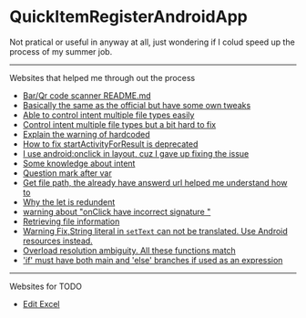 # QuickItemRegisterAndroidApp
Not pratical or useful in anyway at all, just wondering if I colud speed up the process of my summer job.

----
Websites that helped me through out the process
- [Bar/Qr code scanner README.md](https://github.com/yuriy-budiyev/code-scanner)
- [Basically the same as the official but have some own tweaks](https://www.youtube.com/watch?v=6OFniVVzmgQ&ab_channel=KBCODER)
- [Able to control intent multiple file types easily](https://www.jianshu.com/p/d60b290e1ab1)
- [Control intent multiple file types but a bit hard to fix](https://stackoverflow.com/questions/28978581/how-to-make-intent-settype-for-pdf-xlsx-and-txt-file-android)
- [Explain the warning of hardcoded](https://blog.csdn.net/Future_One/article/details/104451266)
- [How to fix startActivityForResult is deprecated](https://tw-hkt.blogspot.com/2021/10/startactivityforresult-is-deprecated.html)
- [I use android:onclick in layout, cuz I gave up fixing the issue](https://stackoverflow.com/questions/44506821/floating-action-button-cast-issue)
- [Some knowledge about intent](https://ithelp.ithome.com.tw/articles/10232005)
- [Question mark after var](https://kotlinlang.org/api/latest/jvm/stdlib/kotlin.reflect/-k-type/is-marked-nullable.html#:~:text=For%20Kotlin%20types%2C%20it%20means,question%20mark%20at%20the%20end.)
- [Get file path, the already have answerd url helped me understand how to](https://stackoverflow.com/questions/71049889/how-to-get-file-path-of-xlsx-file-in-android-11-from-uri)
- [Why the let is redundent](https://stackoverflow.com/questions/69344666/redundant-let-call-removal-alters-the-semantic)
- [warning about "onClick have incorrect signature "](https://stackoverflow.com/questions/36045886/method-has-incorrect-signature)
- [Retrieving file information](https://developer.android.com/training/secure-file-sharing/retrieve-info#kotlin)
- [Warning Fix,String literal in `setText` can not be translated. Use Android resources instead.](https://blog.csdn.net/u013642500/article/details/80166941)
- [Overload resolution ambiguity. All these functions match](https://www.jianshu.com/p/49c81a35fccd)
- ['if' must have both main and 'else' branches if used as an expression](https://stackoverflow.com/questions/63242273/if-must-have-both-main-and-else-branches-if-used-as-an-expression)


----
Websites for TODO
- [Edit Excel](https://www.section.io/engineering-education/android-excel-apachepoi/)
